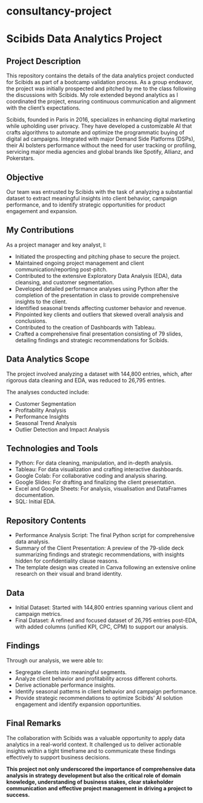 # consultancy-project

# Scibids Data Analytics Project

## Project Description

This repository contains the details of the data analytics project conducted for Scibids as part of a bootcamp validation process. As a group endeavor, the project was initially prospected and pitched by me to the class following the discussions with Scibids. My role extended beyond analytics as I coordinated the project, ensuring continuous communication and alignment with the client’s expectations.

Scibids, founded in Paris in 2016, specializes in enhancing digital marketing while upholding user privacy. They have developed a customizable AI that crafts algorithms to automate and optimize the programmatic buying of digital ad campaigns. Integrated with major Demand Side Platforms (DSPs), their AI bolsters performance without the need for user tracking or profiling, servicing major media agencies and global brands like Spotify, Allianz, and Pokerstars.

## Objective

Our team was entrusted by Scibids with the task of analyzing a substantial dataset to extract meaningful insights into client behavior, campaign performance, and to identify strategic opportunities for product engagement and expansion.

## My Contributions

As a project manager and key analyst, I:

- Initiated the prospecting and pitching phase to secure the project.
- Maintained ongoing project management and client communication/reporting post-pitch.
- Contributed to the extensive Exploratory Data Analysis (EDA), data cleansing, and customer segmentation.
- Developed detailed performance analyses using Python after the completion of the presentation in class to provide comprehensive insights to the client.
- Identified seasonal trends affecting customer behavior and revenue.
- Pinpointed key clients and outliers that skewed overall analysis and conclusions.
- Contributed to the creation of Dashboards with Tableau.
- Crafted a comprehensive final presentation consisting of 79 slides, detailing findings and strategic recommendations for Scibids.
  
## Data Analytics Scope

The project involved analyzing a dataset with 144,800 entries, which, after rigorous data cleaning and EDA, was reduced to 26,795 entries. 

The analyses conducted include:
- Customer Segmentation
- Profitability Analysis
- Performance Insights
- Seasonal Trend Analysis
- Outlier Detection and Impact Analysis
  
## Technologies and Tools

- Python: For data cleaning, manipulation, and in-depth analysis.
- Tableau: For data visualization and crafting interactive dashboards.
- Google Colab: For collaborative coding and analysis sharing.
- Google Slides: For drafting and finalizing the client presentation.
- Excel and Google Sheets: For analysis, visualisation and DataFrames documentation.
- SQL: Initial EDA.
  
## Repository Contents

- Performance Analysis Script: The final Python script for comprehensive data analysis.
- Summary of the Client Presentation: A preview of the 79-slide deck summarizing findings and strategic recommendations, with insights hidden for confidentiality clause reasons.
- The template design was created in Canva following an extensive online research on their visual and brand identity.

## Data
- Initial Dataset: Started with 144,800 entries spanning various client and campaign metrics.
- Final Dataset: A refined and focused dataset of 26,795 entries post-EDA, with added columns (unified KPI, CPC, CPM) to support our analysis.

## Findings

Through our analysis, we were able to:

- Segregate clients into meaningful segments.
- Analyze client behavior and profitability across different cohorts.
- Derive actionable performance insights.
- Identify seasonal patterns in client behavior and campaign performance.
- Provide strategic recommendations to optimize Scibids' AI solution engagement and identify expansion opportunities.
  
## Final Remarks

The collaboration with Scibids was a valuable opportunity to apply data analytics in a real-world context. 
It challenged us to deliver actionable insights within a tight timeframe and to communicate these findings effectively to support business decisions.

**This project not only underscored the importance of comprehensive data analysis in strategy development but also the critical role of domain knowledge, understanding of business stakes, clear stakeholder communication and effective project management in driving a project to success.**
